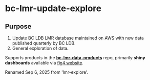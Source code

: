 # bc-lmr-update-explore

## Purpose

1. Update BC LDB LMR database maintained on AWS with new data published quarterly by BC LDB.
2. General exploration of data.
   
Supports products in the **[bc-lmr-data-products](https://github.com/jyuill/bc-lmr-data-products)** repo, primarily **shiny dashboards** available via [fig4 website](www.fig4.com).

Renamed Sep 6, 2025 from 'lmr-explore'.
